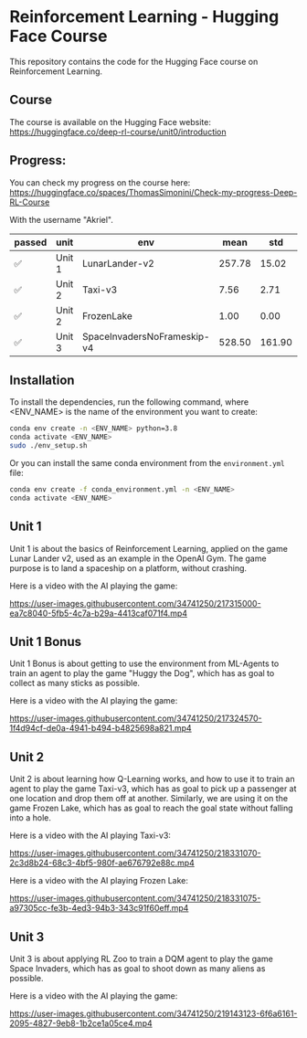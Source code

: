 # Reinforcement Learning - Hugging Face Course

This repository contains the code for the Hugging Face course on Reinforcement
Learning.

## Course

The course is available on the Hugging Face website:  
https://huggingface.co/deep-rl-course/unit0/introduction

## Progress:

You can check my progress on the course here:  
https://huggingface.co/spaces/ThomasSimonini/Check-my-progress-Deep-RL-Course

With the username "Akriel".

| passed | unit   | env                         | mean   | std    | Link                                                                  |
|--------|--------|-----------------------------|--------|--------|-----------------------------------------------------------------------|
| ✅      | Unit 1 | LunarLander-v2              | 257.78 | 15.02  | [link](https://huggingface.co/Akriel/MLP-Lunar-Lander )               |
| ✅      | Unit 2 | Taxi-v3                     | 7.56   | 2.71   | [link](https://huggingface.co/Akriel/q-Taxi-v3)                       |
| ✅      | Unit 2 | FrozenLake                  | 1.00   | 0.00   | [link](https://huggingface.co/Akriel/q-FrozenLake-v1-4x4-noSlippery)  |
| ✅      | Unit 3 | SpaceInvadersNoFrameskip-v4 | 528.50 | 161.90 | [link](https://huggingface.co/Akriel/dqn-SpaceInvadersNoFrameskip-v4) |


## Installation

To install the dependencies, run the following command, where <ENV_NAME> is the
name of the environment you want to create:

```bash
conda env create -n <ENV_NAME> python=3.8
conda activate <ENV_NAME>
sudo ./env_setup.sh
```

Or you can install the same conda environment from the `environment.yml` file:

```bash
conda env create -f conda_environment.yml -n <ENV_NAME>
conda activate <ENV_NAME>
```

## Unit 1

Unit 1 is about the basics of Reinforcement Learning, applied on the game
Lunar Lander v2, used as an example in the OpenAI Gym. The game purpose is to
land a spaceship on a platform, without crashing.

Here is a video with the AI playing the game:

https://user-images.githubusercontent.com/34741250/217315000-ea7c8040-5fb5-4c7a-b29a-4413caf071f4.mp4

## Unit 1 Bonus

Unit 1 Bonus is about getting to use the environment from ML-Agents to train
an agent to play the game "Huggy the Dog", which has as goal to collect as many
sticks as possible.

Here is a video with the AI playing the game:

https://user-images.githubusercontent.com/34741250/217324570-1f4d94cf-de0a-4941-b494-b4825698a821.mp4

## Unit 2 

Unit 2 is about learning how Q-Learning works, and how to use it to train an
agent to play the game Taxi-v3, which has as goal to pick up a passenger at
one location and drop them off at another. Similarly, we are using it on the
game Frozen Lake, which has as goal to reach the goal state without falling
into a hole.

Here is a video with the AI playing Taxi-v3:

https://user-images.githubusercontent.com/34741250/218331070-2c3d8b24-68c3-4bf5-980f-ae676792e88c.mp4

Here is a video with the AI playing Frozen Lake:

https://user-images.githubusercontent.com/34741250/218331075-a97305cc-fe3b-4ed3-94b3-343c91f60eff.mp4

## Unit 3

Unit 3 is about applying RL Zoo to train a DQM agent to play the game
Space Invaders, which has as goal to shoot down as many aliens as possible.

Here is a video with the AI playing the game:

https://user-images.githubusercontent.com/34741250/219143123-6f6a6161-2095-4827-9eb8-1b2ce1a05ce4.mp4



